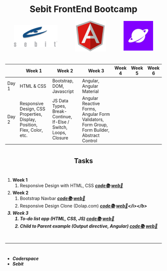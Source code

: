 <h1 align="center"> Sebit FrontEnd Bootcamp </h1>

<div align="center" style="display: flex; align-items: center; justify-content: space-around; margin-bottom: 40px">
 <img src="assets/sebitlogo.png" width=140 />
 <img src="https://raw.githubusercontent.com/devicons/devicon/master/icons/angularjs/angularjs-original.svg" width=100 />
 <img src="assets/coderspace-logo.jpeg" width=95/>
</div>


|       | Week 1                                                                  | Week 2                                                          | Week 3                                                                                      | Week 4 | Week 5 | Week 6 |
| ------- | ------------------------------------------------------------------------- | ----------------------------------------------------------------- | --------------------------------------------------------------------------------------------- | -------- | -------- | -------- |
| Day 1 | HTML & CSS                                                              | Bootstrap, DOM, Javascript                                      | Angular, Angular Material                                                                   |        |        |        |
| Day 2 | Responsive Design, CSS Properties, Display, Position, Flex, Color, etc. | JS Data Types, Break-Continue, If-Else / Switch, Loops, Closure | Angular Reactive Forms, Angular Form Validators, Form Group, Form Builder, Abstract Control |        |        |        |

<h2 align="center" style="margin: 40px 0"><b>Tasks</b></h2>

<div style="margin: 0 0 40px 0">

1. **Week 1**
   1. Responsive Design with HTML, CSS <b><i>[code:books:](https://github.com/ozgurdevo/Sebit-Angular-Bootcamp/tree/main/week1/day2/BurgerProject) [web:rocket:](https://ozgurdevo.github.io/Sebit-Angular-Bootcamp/week1/day2/BurgerProject)</i></b>
2. **Week 2**
   1. Bootstrap Navbar <b><i>[code:books:](https://github.com/ozgurdevo/Sebit-Angular-Bootcamp/tree/main/week2/day1/Odev1(Navbar-Bootstrap)) [web:rocket:](https://ozgurdevo.github.io/Sebit-Angular-Bootcamp/week2/day1/Odev1(Navbar-Bootstrap))</i></b>
   2. Responsive Design Clone (Dolap.com) <b><i>[code:books:](https://github.com/ozgurdevo/Sebit-Angular-Bootcamp/tree/main/week2/day1/Odev2(Dolap.com-Clone-Bootstrap)) [web:rocket:](https://ozgurdevo.github.io/Sebit-Angular-Bootcamp/week2/day1/Odev2(Dolap.com-Clone-Bootstrap))</i></b>
3. **Week 3**
   1. To-do list app (HTML, CSS, JS) <b><i>[code:books:](https://github.com/ozgurdevo/Sebit-Angular-Bootcamp/tree/main/week3/day1/todo-app-js) [web:rocket:](https://ozgurdevo.github.io/Sebit-Angular-Bootcamp/week3/day1/todo-app-js/)</i></b>
   2. Child to Parent example (Output directive, Angular) <b><i>[code:books:](https://github.com/ozgurdevo/Sebit-Angular-Bootcamp/tree/main/week3/day1/ChildToParent) [web:rocket:](https://child-to-parent-angular.netlify.app)</i></b>
</div>

<hr>

<div style="margin:40px 0">

* **Coderspace**
* **Sebit**

</div>